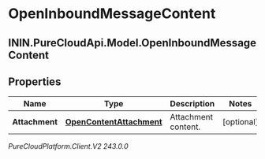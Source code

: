 # OpenInboundMessageContent

## ININ.PureCloudApi.Model.OpenInboundMessageContent

## Properties

|Name | Type | Description | Notes|
|------------ | ------------- | ------------- | -------------|
| **Attachment** | [**OpenContentAttachment**](OpenContentAttachment) | Attachment content. | [optional] |



_PureCloudPlatform.Client.V2 243.0.0_
